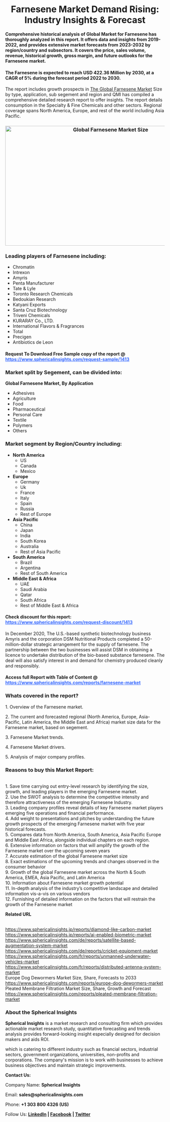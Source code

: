 <h1 style="text-align: center;"><strong>Farnesene Market Demand Rising: Industry Insights &amp; Forecast</strong></h1>
<p><strong>Comprehensive historical analysis of Global Market for Farnesene has thoroughly analyzed in this report. It offers data and insights from 2019-2022, and provides extensive market forecasts from 2023-2032 by region/country and subsectors. It covers the price, sales volume, revenue, historical growth, gross margin, and future outlooks for the Farnesene market.</strong></p>
<h4><strong>The Farnesene is expected to reach USD 422.36 Million by 2030, at a CAGR of 5% during the forecast period 2022 to 2030.</strong></h4>
<p>The report includes growth prospects in <a href="https://www.sphericalinsights.com/reports/farnesene-market" target="_blank">The Global Farnesene Market</a>&nbsp;Size by type, application, sub segement and region and QMI has compiled a comprehensive detailed research report to offer insights. The report details consumption in the Specialty &amp; Fine Chemicals and other sectors. Regional coverage spans North America, Europe, and rest of the world including Asia Pacific.</p>
<h3 style="text-align: center;"><strong><img src="https://www.sphericalinsights.com/images/rd/farnesene-market.png" alt="Global Farnesene Market Size" width="650" height="379" /></strong></h3>
<h3><strong>Leading players of Farnesene including:</strong></h3>
<ul>
<li>Chromatin</li>
<li>Intrexon</li>
<li>Amyris</li>
<li>Penta Manufacturer</li>
<li>Tate &amp; Lyle</li>
<li>Toronto Research Chemicals</li>
<li>Bedoukian Research</li>
<li>Katyani Exports</li>
<li>Santa Cruz Biotechnology</li>
<li>Triveni Chemicals</li>
<li>KURARAY Co., LTD.</li>
<li>International Flavors &amp; Fragrances</li>
<li>Total</li>
<li>Precigen</li>
<li>Antibiotics de Leon</li>
</ul>
<h4>Request To Download Free Sample copy of the report  @ <span style="color: #3366ff;"><a style="color: #3366ff;" href="https://www.sphericalinsights.com/request-sample/1413" target="_blank">https://www.sphericalinsights.com/request-sample/1413</a></span></h4>
<h3><strong>Market split by Segement, can be divided into:</strong></h3>
<p><strong>Global Farnesene Market, By Application</strong></p>
<ul>
<li>Adhesives</li>
<li>Agriculture</li>
<li>Food</li>
<li>Pharmaceutical</li>
<li>Personal Care</li>
<li>Textile</li>
<li>Polymers</li>
<li>Others</li>
</ul>
<h3><strong>Market segment by Region/Country including:</strong></h3>
<ul>
<li><strong>North America</strong>
<ul>
<li>US</li>
<li>Canada</li>
<li>Mexico</li>
</ul>
</li>
<li><strong>Europe</strong>
<ul>
<li>Germany</li>
<li>Uk</li>
<li>France</li>
<li>Italy</li>
<li>Spain</li>
<li>Russia</li>
<li>Rest of Europe</li>
</ul>
</li>
<li><strong>Asia Pacific</strong>
<ul>
<li>China</li>
<li>Japan</li>
<li>India</li>
<li>South Korea</li>
<li>Australia</li>
<li>Rest of Asia Pacific</li>
</ul>
</li>
<li><strong>South America</strong>
<ul>
<li>Brazil</li>
<li>Argentina</li>
<li>Rest of South America</li>
</ul>
</li>
<li><strong>Middle East &amp; Africa</strong>
<ul>
<li>UAE</li>
<li>Saudi Arabia</li>
<li>Qatar</li>
<li>South Africa</li>
<li>Rest of Middle East &amp; Africa</li>
</ul>
</li>
</ul>
<h4>Check discount for this report: <span style="color: #3366ff;"><a style="color: #3366ff;" href="https://www.sphericalinsights.com/request-discount/1413" target="_blank">https://www.sphericalinsights.com/request-discount/1413</a></span></h4>
<p>In December 2020, The U.S.-based synthetic biotechnology business Amyris and the corporation DSM Nutritional Products completed a 50-million-dollar strategic arrangement for the supply of farnesene. The partnership between the two businesses will assist DSM in obtaining a licence to undertake distribution of the bio-based substance farnesene. The deal will also satisfy interest in and demand for chemistry produced cleanly and responsibly.</p>
<h4>Access full Report with Table of Content @ <span style="color: #3366ff;"><a style="color: #3366ff;" href="https://www.sphericalinsights.com/reports/farnesene-market" target="_blank">https://www.sphericalinsights.com/reports/farnesene-market</a></span></h4>
<h3><strong>Whats covered in the report?</strong></h3>
<p>1. Overview of the Farnesene market.</p>
<p>2. The current and forecasted regional (North America, Europe, Asia-Pacific, Latin America, the Middle East and Africa) market size data for the Farnesene market, based on segement.</p>
<p>3. Farnesene Market trends.</p>
<p>4. Farnesene Market drivers.</p>
<p>5. Analysis of major company profiles.</p>
<h3><strong>Reasons to buy this Market Report:</strong></h3>
<p><br /> 1. Save time carrying out entry-level research by identifying the size, growth, and leading players in the emerging Farnesene market.<br /> 2. Use the SWOT analysis to determine the competitive intensity and therefore attractiveness of the emerging Farnesene Industry.<br /> 3. Leading company profiles reveal details of key Farnesene market players emerging five operations and financial performance.<br /> 4. Add weight to presentations and pitches by understanding the future growth prospects of the emerging Farnesene market with five year historical forecasts.<br /> 5. Compares data from North America, South America, Asia Pacific Europe and Middle East Africa, alongside individual chapters on each region.<br /> 6. Extensive information on factors that will amplify the growth of the Farnesene market over the upcoming seven years<br /> 7. Accurate estimation of the global Farnesene market size <br /> 8. Exact estimations of the upcoming trends and changes observed in the consumer behavior <br /> 9. Growth of the global Farnesene market across the North &amp; South America, EMEA, Asia Pacific, and Latin America<br /> 10. Information about Farnesene market growth potential<br /> 11. In-depth analysis of the industry&rsquo;s competitive landscape and detailed information vis-a-vis on various vendors<br /> 12. Furnishing of detailed information on the factors that will restrain the growth of the Farnesene market</p>
<p><strong>Related URL</strong></p>
<p><strong><br /></strong><a href="https://www.sphericalinsights.jp/reports/diamond-like-carbon-market">https://www.sphericalinsights.jp/reports/diamond-like-carbon-market</a>&nbsp;<br /><a href="https://www.sphericalinsights.jp/reports/ai-enabled-biometric-market">https://www.sphericalinsights.jp/reports/ai-enabled-biometric-market</a>&nbsp;<br /><a href="https://www.sphericalinsights.com/de/reports/satellite-based-augmentation-system-market">https://www.sphericalinsights.com/de/reports/satellite-based-augmentation-system-market</a>&nbsp;<br /><a href="https://www.sphericalinsights.com/de/reports/cricket-equipment-market">https://www.sphericalinsights.com/de/reports/cricket-equipment-market</a>&nbsp;<br /><a href="https://www.sphericalinsights.com/fr/reports/unmanned-underwater-vehicles-market">https://www.sphericalinsights.com/fr/reports/unmanned-underwater-vehicles-market</a>&nbsp;<br /><a href="https://www.sphericalinsights.com/fr/reports/distributed-antenna-system-market">https://www.sphericalinsights.com/fr/reports/distributed-antenna-system-market</a>&nbsp;<br />Europe Dog Dewormers Market Size, Share, Forecasts to 2033&nbsp;<br /><a href="https://www.sphericalinsights.com/reports/europe-dog-dewormers-market">https://www.sphericalinsights.com/reports/europe-dog-dewormers-market</a>&nbsp;<br />Pleated Membrane Filtration Market Size, Share, Growth and Forecast<br /><a href="https://www.sphericalinsights.com/reports/pleated-membrane-filtration-market">https://www.sphericalinsights.com/reports/pleated-membrane-filtration-market</a>&nbsp;<strong><br /></strong></p>
<h3><strong>About the Spherical Insights</strong></h3>
<p><strong>Spherical Insights</strong> is a market research and consulting firm which provides actionable market research study, quantitative forecasting and trends analysis provides forward-looking insight especially designed for decision makers and aids ROI.</p>
<p>which is catering to different industry such as financial sectors, industrial sectors, government organizations, universities, non-profits and corporations. The company's mission is to work with businesses to achieve business objectives and maintain strategic improvements.</p>
<p><strong>Contact Us:</strong></p>
<p>Company Name: <strong>Spherical Insights</strong></p>
<p>Email: <strong>sales@sphericalinsights.com</strong></p>
<p>Phone: <strong>+1 303 800 4326 (US)</strong></p>
<p>Follow Us: <strong><a href="https://www.linkedin.com/company/spherical-insight/"><u>LinkedIn</u></a> | <a href="https://www.facebook.com/sphericalinsights22"><u>Facebook</u></a> | <a href="https://twitter.com/SInsights_US"><u>Twitter</u></a></strong></p>
<p>&nbsp;</p>
